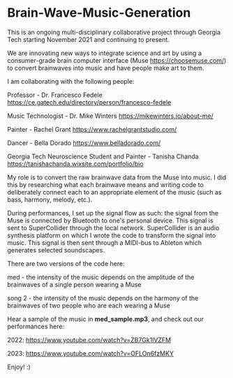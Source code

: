 # Brain-Wave-Music-Generation

This is an ongoing multi-disciplinary collaborative project through Georgia Tech starting November 2021 and continuing to present.

We are innovating new ways to integrate science and art by using a consumer-grade brain computer interface (Muse https://choosemuse.com/) to convert brainwaves into music and have people make art to them.


I am collaborating with the following people:

Professor - Dr. Francesco Fedele https://ce.gatech.edu/directory/person/francesco-fedele

Music Technologist - Dr. Mike Winters https://mikewinters.io/about-me/

Painter - Rachel Grant https://www.rachelgrantstudio.com/

Dancer - Bella Dorado https://www.belladorado.com/

Georgia Tech Neuroscience Student and Painter - Tanisha Chanda https://tanishachanda.wixsite.com/portfolio/bio


My role is to convert the raw brainwave data from the Muse into music. I did this by researching what each brainwave means and writing code to deliberately connect each to an appropriate element of the music (such as bass, harmony, melody, etc.).

During performances, I set up the signal flow as such: the signal from the Muse is connected by Bluetooth to one's personal device. This signal is sent to SuperCollider through the local network. SuperCollider is an audio synthesis platform on which I wrote the code to transform the signal into music. This signal is then sent through a MIDI-bus to Ableton which generates selected soundscapes.

There are two versions of the code here:

med - the intensity of the music depends on the amplitude of the brainwaves of a single person wearing a Muse

song 2 - the intensity of the music depends on the harmony of the brainwaves of two people who are each wearing a Muse

Hear a sample of the music in **med_sample.mp3**, and check out our performances here:

2022: https://www.youtube.com/watch?v=ZB7Gk1lVZFM

2023: https://www.youtube.com/watch?v=OFLOn6fzMKY

Enjoy! :)
